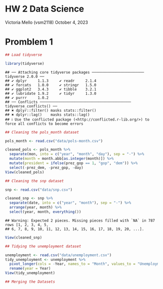 HW 2 Data Science
================
Victoria Mello (vsm2118)
October 4, 2023

# Promblem 1

``` r
## Load tidyverse

library(tidyverse)
```

    ## ── Attaching core tidyverse packages ──────────────────────── tidyverse 2.0.0 ──
    ## ✔ dplyr     1.1.3     ✔ readr     2.1.4
    ## ✔ forcats   1.0.0     ✔ stringr   1.5.0
    ## ✔ ggplot2   3.4.3     ✔ tibble    3.2.1
    ## ✔ lubridate 1.9.2     ✔ tidyr     1.3.0
    ## ✔ purrr     1.0.2     
    ## ── Conflicts ────────────────────────────────────────── tidyverse_conflicts() ──
    ## ✖ dplyr::filter() masks stats::filter()
    ## ✖ dplyr::lag()    masks stats::lag()
    ## ℹ Use the conflicted package (<http://conflicted.r-lib.org/>) to force all conflicts to become errors

``` r
## Cleaning the pols_month dataset

pols_month <- read.csv("data/pols-month.csv")

cleaned_pols <- pols_month %>% 
  separate(mon, into = c("year", "month", "day"), sep = "-") %>% 
  mutate(month = month.abb[as.integer(month)]) %>%
  mutate(president = ifelse(prez_gop == 1, "gop", "dem")) %>% 
  select(-prez_dem, -prez_gop, -day)
View(cleaned_pols)

## Cleaning the snp dataset

snp <- read.csv("data/snp.csv")

cleaned_snp <- snp %>%
  separate(date, into = c("year", "month"), sep = "-") %>%
  arrange(year, month) %>%
  select(year, month, everything())
```

    ## Warning: Expected 2 pieces. Missing pieces filled with `NA` in 787 rows [1, 2, 3, 4, 5,
    ## 6, 7, 8, 9, 10, 11, 12, 13, 14, 15, 16, 17, 18, 19, 20, ...].

``` r
View(cleaned_snp)

## Tidying the unemployment dataset

unemployment <- read.csv("data/unemployment.csv")
tidy_unemployment <- unemployment %>%
  pivot_longer(cols = -Year, names_to = "Month", values_to = "UnemploymentRate") %>%
  rename(year = Year)
View(tidy_unemployment)
```

``` r
## Merging the Datasets 
```
